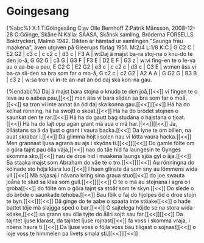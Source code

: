 # Goingesang

{%abc%}
X:1
T:Göingesång
C:av Olle Bernhoff
Z:Patrik Månsson, 2008-12-28
O:Göinge, Skåne
N:Källa: SÄASA, Skånsk samling, Bröderna FORSELLS Boktryckeri, Malmö 1942. Dikten är hämtad ur samlingen "Saunga frau maakena", även utgiven på Gleerups förlag 1951.
M:2/4
L:1/8
K:C
| G C2 C | E2 G2 | c3 c | c c2 c | d3 c | F3 A |
w:Daj ä majst ba-ra stoj-na o knu-do te den jo-å,
G G2 G | c3 G | G3 F | F3 E | D2 E F | G3 z |
w:vi fing-en te o le-va au o aa-be-a pau,
E C2 C | E2 G2 | e3 c | c c2 c | d3 c | C3 E |
w:men äss vi ba-ra sli-den sa bra som far o mo-å,
G c2 c | c2 G2 | A2 A A | G G2 G | B3 B | c3 z |
w:sa tron vi in-te an-nat än öd daj ska kon-na gau.


{%endabc%}
Daj ä majst bara stojna o knudo te den joå,[[<<]]
vi fingen te o leva au o aabea pau,[[<<]]
men äss vi bara sliden sa bra som far o moå,[[<<]]
sa tron vi inte annat än öd daj ska konna gau.[[<<]][[<<]]
Hä ha do kölnat rönning, hä ha swojtt o skoat.[[<<]]
Hä ha do brödet stojnen o saunkat den te rar.[[<<]]
Hä ha do gautt bag studana o hajstana o tjoat.[[<<]]
Hä ha do lajt opp agan grant mä aua o mä har.[[<<]][[<<]]
Ja, öllästans sa ä da ljust o grant i vaura backa.[[<<]]
Da lyne te om billen, na auat skrabar i.[[<<]]
Da glimma höjt i solen nau vi lötta vaura hacka.[[<<]]
Men grannast ljusa agrana au ajs i skyöns ti.[[<<]][[<<]]
Do gamle fölte om o göra tajnt pau ölla väja,[[<<]]
nao do tåe hid fa laungesin te Gynges skomma sko,[[<<]]
nau de droe hid i maakena laungs sjöa gyl o äja.[[<<]]
Sa staaka majst som Abraham do våe te o tro.[[<<]][[<<]]
Au rönningna do kölnade sto höja klara luo.[[<<]]
I haen glinste da som sny au lömmens wida ull.[[<<]]
Mä sajasaj i nävana kring sina graua stuo[[<<]]
do joe swauta joåna te slud sa klaa som gull.[[<<]][[<<]]
O te o mä au stojnana i agra o i groba[[<<]]
do fölte om o göra tajnt sa stoåt som te skyn.[[<<]]
Do slede o do bröde o saunkade tehoba.[[<<]]
Bau fölk o faj do hjolpes öd o droe stojn te byn.[[<<]][[<<]]
Dä ginge do te aabe o spaata inte stöake[[<<]]
o hade battet töje mä slajgga sped o bar.[[<<]]
O sajtelega höjde se na stora wida köake,[[<<]]
sa grann sau ölla tyjte do ållri sojtt sau far.[[<<]][[<<]]
Da tajntet ljuse klarast, da tajntet ljuse rojnast[[<<]]
fa voss i skomma vraja, i nöens haura ti.[[<<]]
Da ljuse voss o föjla voss bau tiligast o sojnast[[<<]]
o loje voss te himmelen pa livets smala sti.[[<<]][[<<]]
